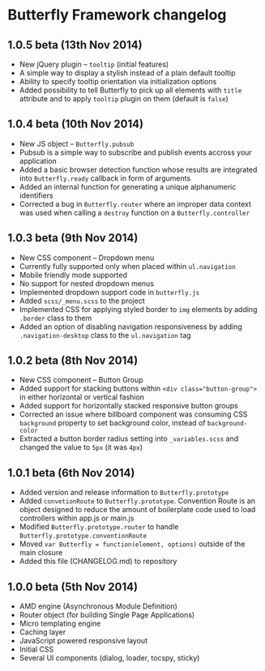 # Butterfly Framework changelog

## 1.0.5 beta (13th Nov 2014)
* New jQuery plugin – `tooltip` (initial features)
 * A simple way to display a stylish instead of a plain default tooltip 
 * Ability to specify tooltip orientation via initialization options
* Added possibility to tell Butterfly to pick up all elements with `title` attribute and to apply `tooltip` plugin on them (default is `false`)

## 1.0.4 beta (10th Nov 2014)
* New JS object – `Butterfly.pubsub`
 * Pubsub is a simple way to subscribe and publish events accross your application
* Added a basic browser detection function whose results are integrated into `Butterfly.ready` callback in form of arguments
* Added an internal function for generating a unique alphanumeric identifiers
* Corrected a bug in `Butterfly.router` where an improper data context was used when calling a `destroy` function on a `Butterfly.controller`

## 1.0.3 beta (9th Nov 2014)
* New CSS component – Dropdown menu
 * Currently fully supported only when placed within `ul.navigation`
 * Mobile friendly mode supported
 * No support for nested dropdown menus
* Implemented dropdown support code in `butterfly.js`
* Added `scss/_menu.scss` to the project
* Implemented CSS for applying styled border to `img` elements by adding `.border` class to them
* Added an option of disabling navigation responsiveness by adding `.navigation-desktop` class to the `ul.navigation` tag

## 1.0.2 beta (8th Nov 2014)
* New CSS component – Button Group 
 * Added support for stacking buttons within `<div class="button-group">` in either horizontal or vertical fashion 
 * Added support for horizontally stacked responsive button groups
* Corrected an issue where billboard component was consuming CSS `background` property to set background color, instead of `background-color`
* Extracted a button border radius setting into `_variables.scss` and changed the value to `5px` (it was `4px`)

## 1.0.1 beta (6th Nov 2014)
* Added version and release information to `Butterfly.prototype`
* Added `convetionRoute` to `Butterfly.prototype`. Convention Route is an object designed to reduce the amount of boilerplate code used to load controllers within app.js or main.js 
* Modified `Butterfly.prototype.router` to handle `Butterfly.prototype.conventionRoute`
* Moved `var Butterfly = function(element, options)` outside of the main closure
* Added this file (CHANGELOG.md) to repository

## 1.0.0 beta (5th Nov 2014)
* AMD engine (Asynchronous Module Definition)
* Router object (for building Single Page Applications) 
* Micro templating engine
* Caching layer
* JavaScript powered responsive layout
* Initial CSS
* Several UI components (dialog, loader, tocspy, sticky)